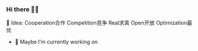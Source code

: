 ### Hi there 👋😊

 💬 Idea: Cooperation合作  Competition竞争 Real求真  Open开放  Optimization最优

- 🔭 Maybe I’m currently working on

<!--
**itzhaolin/itzhaolin** is a ✨ _special_ ✨ repository because its `README.md` (this file) appears on your GitHub profile.

Here are some ideas to get you started:

- 🔭 I’m currently working on ...
- 🌱 I’m currently learning ...
- 👯 I’m looking to collaborate on ...
- 🤔 I’m looking for help with ...
- 💬 Ask me about ...
- 📫 How to reach me: ...
- 😄 Pronouns: ...
- ⚡ Fun fact: ...
-->
